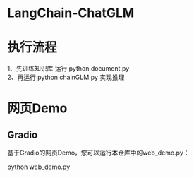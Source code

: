 # LangChain-ChatGLM

# 执行流程

1、先训练知识库  运行 python document.py   
2、再运行 python  chainGLM.py  实现推理

# 网页Demo

## Gradio

基于Gradio的网页Demo，您可以运行本仓库中的web_demo.py：

python web_demo.py
